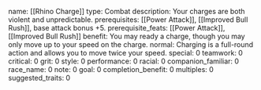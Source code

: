 name: [[Rhino Charge]]
type: Combat
description: Your charges are both violent and unpredictable.
prerequisites: [[Power Attack]], [[Improved Bull Rush]], base attack bonus +5.
prerequisite_feats: [[Power Attack]], [[Improved Bull Rush]]
benefit: You may ready a charge, though you may only move up to your speed on the charge.
normal: Charging is a full-round action and allows you to move twice your speed.
special: 0
teamwork: 0
critical: 0
grit: 0
style: 0
performance: 0
racial: 0
companion_familiar: 0
race_name: 0
note: 0
goal: 0
completion_benefit: 0
multiples: 0
suggested_traits: 0
